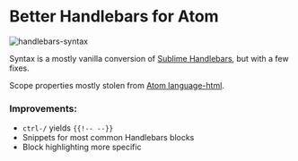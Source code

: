 # Better Handlebars for Atom

![handlebars-syntax](https://github.com/WMeldon/better-handlebars/raw/master/example.png)

Syntax is a mostly vanilla conversion of [Sublime Handlebars](https://github.com/daaain/Handlebars),
but with a few fixes.  

Scope properties mostly stolen from [Atom language-html](https://github.com/atom/language-html).

### Improvements:

  * ```ctrl-/``` yields ```{{!-- --}}```
  * Snippets for most common Handlebars blocks
  * Block highlighting more specific

